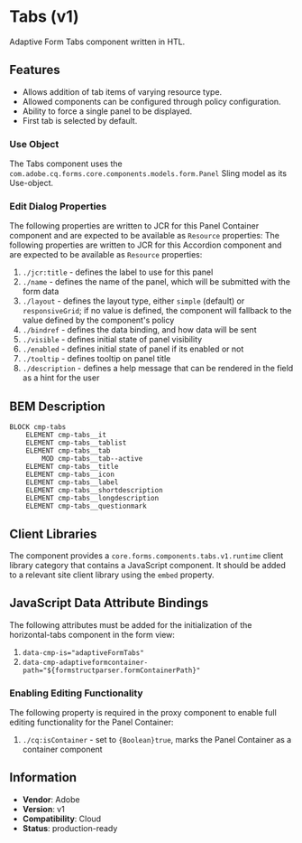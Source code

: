 <!--
Copyright 2022 Adobe

Licensed under the Apache License, Version 2.0 (the "License");
you may not use this file except in compliance with the License.
You may obtain a copy of the License at

    http://www.apache.org/licenses/LICENSE-2.0

Unless required by applicable law or agreed to in writing, software
distributed under the License is distributed on an "AS IS" BASIS,
WITHOUT WARRANTIES OR CONDITIONS OF ANY KIND, either express or implied.
See the License for the specific language governing permissions and
limitations under the License.
-->
Tabs (v1)
====
Adaptive Form Tabs component written in HTL.

## Features

* Allows addition of tab items of varying resource type.
* Allowed components can be configured through policy configuration.
* Ability to force a single panel to be displayed.
* First tab is selected by default.

### Use Object
The Tabs component uses the `com.adobe.cq.forms.core.components.models.form.Panel` Sling model as its Use-object.

### Edit Dialog Properties
The following properties are written to JCR for this Panel Container component and are expected to be available as `Resource` properties:
The following properties are written to JCR for this Accordion component and are expected to be available as `Resource` properties:

1. `./jcr:title` - defines the label to use for this panel
2. `./name` - defines the name of the panel, which will be submitted with the form data
3. `./layout` - defines the layout type, either `simple` (default) or `responsiveGrid`; if no value is defined, the component will fallback to the value defined by the component's policy
4. `./bindref` - defines the data binding, and how data will be sent
5. `./visible` - defines initial state of panel visibility
6. `./enabled` - defines initial state of panel if its enabled or not
7. `./tooltip` - defines tooltip on panel title
8. `./description` - defines a help message that can be rendered in the field as a hint for the user

## BEM Description
```
BLOCK cmp-tabs
    ELEMENT cmp-tabs__it
    ELEMENT cmp-tabs__tablist
    ELEMENT cmp-tabs__tab
        MOD cmp-tabs__tab--active
    ELEMENT cmp-tabs__title
    ELEMENT cmp-tabs__icon
    ELEMENT cmp-tabs__label
    ELEMENT cmp-tabs__shortdescription
    ELEMENT cmp-tabs__longdescription
    ELEMENT cmp-tabs__questionmark
```
## Client Libraries
The component provides a `core.forms.components.tabs.v1.runtime` client library category that contains a JavaScript
component. It should be added to a relevant site client library using the `embed` property.

## JavaScript Data Attribute Bindings

The following attributes must be added for the initialization of the horizontal-tabs component in the form view:
1. `data-cmp-is="adaptiveFormTabs"`
2. `data-cmp-adaptiveformcontainer-path="${formstructparser.formContainerPath}"`

### Enabling Editing Functionality
The following property is required in the proxy component to enable full editing functionality for the Panel Container:

1. `./cq:isContainer` - set to `{Boolean}true`, marks the Panel Container as a container component

## Information
* **Vendor**: Adobe
* **Version**: v1
* **Compatibility**: Cloud
* **Status**: production-ready

